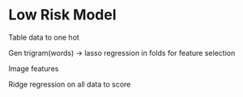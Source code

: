 # Low Risk Model

Table data to one hot

Gen trigram(words) -> lasso regression in folds for feature selection

Image features 

Ridge regression on all data to score